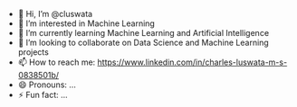 - 👋 Hi, I’m @cluswata
- 👀 I’m interested in Machine Learning
- 🌱 I’m currently learning Machine Learning and Artificial Intelligence
- 💞️ I’m looking to collaborate on Data Science and Machine Learning projects
- 📫 How to reach me: https://www.linkedin.com/in/charles-luswata-m-s-0838501b/
- 😄 Pronouns: ...
- ⚡ Fun fact: ...

<!---
cluswata/cluswata is a ✨ special ✨ repository because its `README.md` (this file) appears on your GitHub profile.
You can click the Preview link to take a look at your changes.
--->
